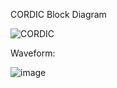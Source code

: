 CORDIC Block Diagram

![CORDIC](https://github.com/user-attachments/assets/bc674ee4-bf8f-4e39-9f3e-87fb9b07c1b2)

Waveform:

![image](https://github.com/user-attachments/assets/206a453a-a008-45b7-8278-cc5c98f5e297)
